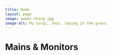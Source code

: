 ```yaml
---
title: Home
layout: page
image: sweet-thing.jpg
image-alt: My Corgi, Jess, laying in the grass.
---
```


# Mains & Monitors
